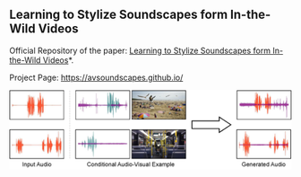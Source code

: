 ## <b>Learning to Stylize Soundscapes form In-the-Wild Videos</b>

Official Repository of the paper: [Learning to Stylize Soundscapes form In-the-Wild Videos](https://openreview.net/forum?id=1HgJZl3HgT)*.

Project Page: https://avsoundscapes.github.io/

<p align="center">
    <img src="./resources/teaser.png">
</p>
